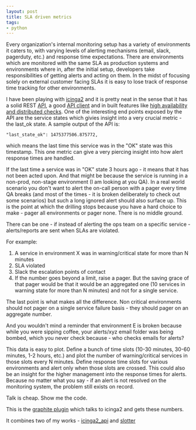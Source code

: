 ```yaml
---
layout: post
title: SLA driven metrics
tags:
- python
---
```


Every organization's internal monitoring setup has a variety of environments it caters to, with varying levels of alerting mechanisms (email, slack, pagerduty, etc.) and response time expectations. There are environments which are monitored with the same SLA as production systems and environments where in, after the initial setup, developers take responsibilities of getting alerts and acting on them. In the midst of focusing solely on external customer facing SLAs it is easy to lose track of response time tracking for other environments.

I have been playing with [icinga2](https://www.icinga.org/products/icinga-2/) and it is pretty neat in the sense that it has a solid REST [API](http://docs.icinga.org/icinga2/latest/doc/module/icinga2/chapter/icinga2-api), a good [API client](https://github.com/saurabh-hirani/icinga2_api) and in built features like [high availability and distributed checks](https://www.icinga.org/products/icinga-2/distributed-monitoring/). One of the interesting end points exposed by the API are the service states which givies insight into a very crucial metric - the last_ok state. A sample output of the API is:

```
"last_state_ok": 1475377506.875772,
```

which means the last time this service was in the "OK" state was this timestamp. This one metric can give a very piercing insight into how alert response times are handled.

If the last time a service was in "OK" state 3 hours ago - it means that it has not been acted upon. And that might be because the service is running in a non-prod, non-stage environment (I am looking at you QA). In a real world scenario you don't want to alert the on-call person with a pager every time QA breaks (and most of the times - it is broken deliberately to check out some scenarios) but such a long ignored alert should also surface up. This is the point at which the drilling stops because you have a hard choice to make - pager all environments or pager none. There is no middle ground.

There can be one - if instead of alerting the ops team on a specific service - alerts/reports are sent when SLAs are violated.

For example:

1. A service in environment X was in warning/critical state for more than N minutes
2. SLA violated
3. Slack the escalation points of contact
4. If the number goes beyond a limit, raise a pager. But the saving grace of that pager would be that it would be an aggregated one (10 services in warning state for more than N minutes) and not for a single service.

The last point is what makes all the difference. Non critical environments should not pager on a single service failure basis - they should pager on an aggregate number.

And you wouldn't mind a reminder that environment E is broken because while you were sipping coffee, your alerts/xyz email folder was being bombed, which you never check because - who checks emails for alerts?

This data is easy to plot. Define a bunch of time slots (10-30 minutes, 30-60 minutes, 1-2 hours, etc.) and plot the number of warning/critical services in those slots every N minutes. Define response time slots for various environments and alert only when those slots are crossed. This could also be an insight for the higher management into the response times for alerts. Because no matter what you say - if an alert is not resolved on the monitoring system, the problem still exists on record.

Talk is cheap. Show me the code.

This is the [graphite plugin](https://github.com/saurabh-hirani/graphite-plugins/tree/master/icinga2_plugins) which talks to icinga2 and gets these numbers.

It combines two of my works - [icinga2_api](https://github.com/saurabh-hirani/icinga2_api) and [slotter](https://github.com/saurabh-hirani/slotter)
